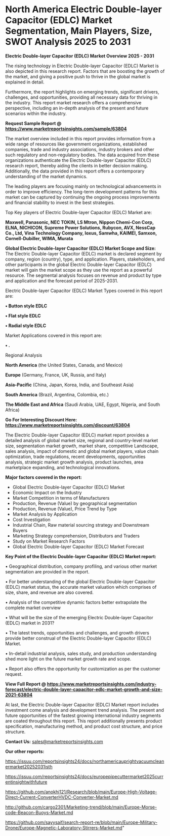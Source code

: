 # North America Electric Double-layer Capacitor (EDLC) Market Segmentation, Main Players, Size, SWOT Analysis 2025 to 2031

<Strong> Electric Double-layer Capacitor (EDLC) Market Overview 2025 - 2031</strong>

The rising technology in Electric Double-layer Capacitor (EDLC) Market is also depicted in this research report. Factors that are boosting the growth of the market, and giving a positive push to thrive in the global market is explained in detail.

Furthermore, the report highlights on emerging trends, significant drivers, challenges, and opportunities, providing all necessary data for thriving in the industry. This report market research offers a comprehensive perspective, including an in-depth analysis of the present and future scenarios within the industry.

<strong>Request Sample Report @ <a href=https://www.marketreportsinsights.com/sample/63804>https://www.marketreportsinsights.com/sample/63804</a></strong>

The market overview included in this report provides information from a wide range of resources like government organizations, established companies, trade and industry associations, industry brokers and other such regulatory and non-regulatory bodies. The data acquired from these organizations authenticate the Electric Double-layer Capacitor (EDLC) research report, thereby aiding the clients in better decision making. Additionally, the data provided in this report offers a contemporary understanding of the market dynamics.

The leading players are focusing mainly on technological advancements in order to improve efficiency. The long-term development patterns for this market can be captured by continuing the ongoing process improvements and financial stability to invest in the best strategies.

Top Key players of Electric Double-layer Capacitor (EDLC) Market are:

<strong>Maxwell, Panasonic, NEC TOKIN, LS Mtron, Nippon Chemi-Con Corp, ELNA, NICHICON, Supreme Power Solutions, Rubycon, AVX, NessCap Co., Ltd, Vina Technology Company, Ioxus, Samwha, KAIMEI, Samxon, Cornell-Dubiller, WIMA, Murata</strong>

<strong><b>Global Electric Double-layer Capacitor (EDLC) Market Scope and Size:</b></strong>
The Electric Double-layer Capacitor (EDLC) market is declared segment by company, region (country), type, and application. Players, stakeholders, and other participants in the global Electric Double-layer Capacitor (EDLC) market will gain the market scope as they use the report as a powerful resource. The segmental analysis focuses on revenue and product by type and application and the forecast period of 2025-2031.

Electric Double-layer Capacitor (EDLC) Market Types covered in this report are:

<strong>• Button style EDLC

• Flat style EDLC

• Radial style EDLC</strong>

Market Applications covered in this report are:

<strong>• .</strong> 

Regional Analysis

<strong>North America</strong> (the United States, Canada, and Mexico)

<strong>Europe</strong> (Germany, France, UK, Russia, and Italy)

<strong>Asia-Pacific</strong> (China, Japan, Korea, India, and Southeast Asia)

<strong>South America</strong> (Brazil, Argentina, Colombia, etc.)

<strong>The Middle East and Africa</strong> (Saudi Arabia, UAE, Egypt, Nigeria, and South Africa)

<strong>Go For Interesting Discount Here: <a href=https://www.marketreportsinsights.com/discount/63804>https://www.marketreportsinsights.com/discount/63804</a></strong>

The Electric Double-layer Capacitor (EDLC) market report provides a detailed analysis of global market size, regional and country-level market size, segmentation market growth, market share, competitive Landscape, sales analysis, impact of domestic and global market players, value chain optimization, trade regulations, recent developments, opportunities analysis, strategic market growth analysis, product launches, area marketplace expanding, and technological innovations.

<strong><b>Major factors covered in the report:</b></strong>
<ul>
  <li>Global Electric Double-layer Capacitor (EDLC) Market </li>
  <li>Economic Impact on the Industry</li>
  <li>Market Competition in terms of Manufacturers</li>
  <li>Production, Revenue (Value) by geographical segmentation</li>
  <li>Production, Revenue (Value), Price Trend by Type</li>
  <li>Market Analysis by Application</li>
  <li>Cost Investigation</li>
  <li>Industrial Chain, Raw material sourcing strategy and Downstream Buyers</li>
  <li>Marketing Strategy comprehension, Distributors and Traders</li>
  <li>Study on Market Research Factors</li>
  <li>Global Electric Double-layer Capacitor (EDLC) Market Forecast</li>
</ul>

<strong><b>Key Point of the Electric Double-layer Capacitor (EDLC) Market report:</b></strong>

• Geographical distribution, company profiling, and various other market segmentation are provided in the report.

• For better understanding of the global Electric Double-layer Capacitor (EDLC) market status, the accurate market valuation which comprises of size, share, and revenue are also covered.

• Analysis of the competitive dynamic factors better extrapolate the complete market overview

• What will be the size of the emerging Electric Double-layer Capacitor (EDLC) market in 2031?

• The latest trends, opportunities and challenges, and growth drivers provide better construal of the Electric Double-layer Capacitor (EDLC) Market.

• In-detail industrial analysis, sales study, and production understanding shed more light on the future market growth rate and scope.

• Report also offers the opportunity for customization as per the customer request.

<strong><b>View Full Report @ <a href=https://www.marketreportsinsights.com/industry-forecast/electric-double-layer-capacitor-edlc-market-growth-and-size-2021-63804>https://www.marketreportsinsights.com/industry-forecast/electric-double-layer-capacitor-edlc-market-growth-and-size-2021-63804</a></b></strong>


At last, the Electric Double-layer Capacitor (EDLC) Market report includes investment come analysis and development trend analysis. The present and future opportunities of the fastest growing international industry segments are coated throughout this report. This report additionally presents product specification, manufacturing method, and product cost structure, and price structure.

<strong>Contact Us:</strong>
sales@marketreportsinsights.com

<strong>Our other reports:</strong>

<a href=https://issuu.com/reportsinsights24/docs/northamericauprightvacuumcleanermarket20252031isth>https://issuu.com/reportsinsights24/docs/northamericauprightvacuumcleanermarket20252031isth</a>

<a href=https://issuu.com/reportsinsights24/docs/europepipecuttermarket2025currentinsightwithfuture>https://issuu.com/reportsinsights24/docs/europepipecuttermarket2025currentinsightwithfuture</a>

<a href=https://github.com/anokhi121/Research/blob/main/Europe-High-Voltage-Direct-Current-ConverterHVDC-Converter-Market.md>https://github.com/anokhi121/Research/blob/main/Europe-High-Voltage-Direct-Current-ConverterHVDC-Converter-Market.md</a>

<a href=http://github.com/cargo2301/Marketing-trend/blob/main/Europe-Morse-code-Beacon-Buoys-Market.md>http://github.com/cargo2301/Marketing-trend/blob/main/Europe-Morse-code-Beacon-Buoys-Market.md</a>

<a href=https://github.com/sayysaif/search-report-re/blob/main/Europe-Military-Drone/Europe-Magnetic-Laboratory-Stirrers-Market.md>https://github.com/sayysaif/search-report-re/blob/main/Europe-Military-Drone/Europe-Magnetic-Laboratory-Stirrers-Market.md</a>"
